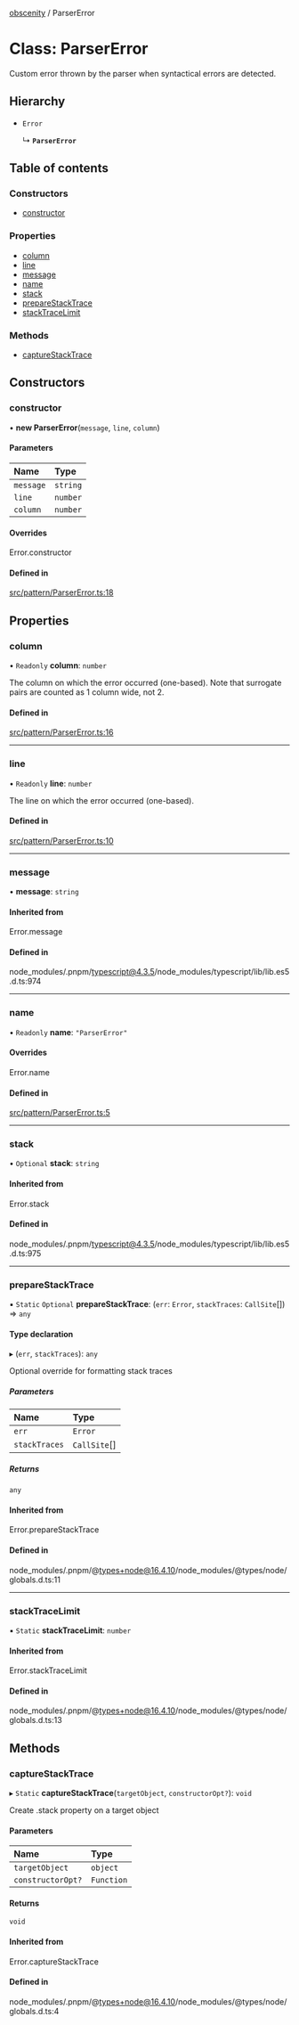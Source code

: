[obscenity](../README.md) / ParserError

# Class: ParserError

Custom error thrown by the parser when syntactical errors are detected.

## Hierarchy

- `Error`

  ↳ **`ParserError`**

## Table of contents

### Constructors

- [constructor](ParserError.md#constructor)

### Properties

- [column](ParserError.md#column)
- [line](ParserError.md#line)
- [message](ParserError.md#message)
- [name](ParserError.md#name)
- [stack](ParserError.md#stack)
- [prepareStackTrace](ParserError.md#preparestacktrace)
- [stackTraceLimit](ParserError.md#stacktracelimit)

### Methods

- [captureStackTrace](ParserError.md#capturestacktrace)

## Constructors

### constructor

• **new ParserError**(`message`, `line`, `column`)

#### Parameters

| Name | Type |
| :------ | :------ |
| `message` | `string` |
| `line` | `number` |
| `column` | `number` |

#### Overrides

Error.constructor

#### Defined in

[src/pattern/ParserError.ts:18](https://github.com/jo3-l/obscenity/blob/0f3c7b6/src/pattern/ParserError.ts#L18)

## Properties

### column

• `Readonly` **column**: `number`

The column on which the error occurred (one-based).
Note that surrogate pairs are counted as 1 column wide, not 2.

#### Defined in

[src/pattern/ParserError.ts:16](https://github.com/jo3-l/obscenity/blob/0f3c7b6/src/pattern/ParserError.ts#L16)

___

### line

• `Readonly` **line**: `number`

The line on which the error occurred (one-based).

#### Defined in

[src/pattern/ParserError.ts:10](https://github.com/jo3-l/obscenity/blob/0f3c7b6/src/pattern/ParserError.ts#L10)

___

### message

• **message**: `string`

#### Inherited from

Error.message

#### Defined in

node_modules/.pnpm/typescript@4.3.5/node_modules/typescript/lib/lib.es5.d.ts:974

___

### name

• `Readonly` **name**: ``"ParserError"``

#### Overrides

Error.name

#### Defined in

[src/pattern/ParserError.ts:5](https://github.com/jo3-l/obscenity/blob/0f3c7b6/src/pattern/ParserError.ts#L5)

___

### stack

• `Optional` **stack**: `string`

#### Inherited from

Error.stack

#### Defined in

node_modules/.pnpm/typescript@4.3.5/node_modules/typescript/lib/lib.es5.d.ts:975

___

### prepareStackTrace

▪ `Static` `Optional` **prepareStackTrace**: (`err`: `Error`, `stackTraces`: `CallSite`[]) => `any`

#### Type declaration

▸ (`err`, `stackTraces`): `any`

Optional override for formatting stack traces

##### Parameters

| Name | Type |
| :------ | :------ |
| `err` | `Error` |
| `stackTraces` | `CallSite`[] |

##### Returns

`any`

#### Inherited from

Error.prepareStackTrace

#### Defined in

node_modules/.pnpm/@types+node@16.4.10/node_modules/@types/node/globals.d.ts:11

___

### stackTraceLimit

▪ `Static` **stackTraceLimit**: `number`

#### Inherited from

Error.stackTraceLimit

#### Defined in

node_modules/.pnpm/@types+node@16.4.10/node_modules/@types/node/globals.d.ts:13

## Methods

### captureStackTrace

▸ `Static` **captureStackTrace**(`targetObject`, `constructorOpt?`): `void`

Create .stack property on a target object

#### Parameters

| Name | Type |
| :------ | :------ |
| `targetObject` | `object` |
| `constructorOpt?` | `Function` |

#### Returns

`void`

#### Inherited from

Error.captureStackTrace

#### Defined in

node_modules/.pnpm/@types+node@16.4.10/node_modules/@types/node/globals.d.ts:4
